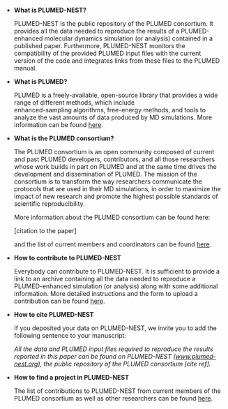 * __What is PLUMED-NEST?__

  PLUMED-NEST is the public repository of the PLUMED consortium. It provides all the data
  needed to reproduce the results of a PLUMED-enhanced molecular dynamics simulation (or analysis)
  contained in a published paper. Furthermore, PLUMED-NEST monitors the compatibility of the provided
  PLUMED input files with the current version of the code and integrates links from these files to the 
  PLUMED manual. 

* __What is PLUMED?__

  PLUMED is a freely-available, open-source library that provides a wide range of different methods, which include  
  enhanced-sampling algorithms, free-energy methods, and tools to analyze the vast amounts 
  of data produced by MD simulations. More information can be found [here](http://www.plumed.org). 

* __What is the PLUMED consortium?__

  The PLUMED consortium is an open community composed of current and past PLUMED developers, contributors, 
  and all those researchers whose work builds in part on PLUMED and at the same time drives 
  the development and dissemination of PLUMED.
  The mission of the consortium is to transform the way researchers communicate the 
  protocols that are used in their MD simulations, in order to maximize the impact of 
  new research and promote the highest possible standards of scientific reproducibility. 

  More information about the PLUMED consortium can be found here:

  [citation to the paper]

  and the list of current members and coordinators can be found [here](Members.md). 

* __How to contribute to PLUMED-NEST__

  Everybody can contribute to PLUMED-NEST. It is sufficient to provide
  a link to an archive containing all the data needed to reproduce a 
  PLUMED-enhanced simulation (or analysis) along with some additional information.
  More detailed instructions and the form to upload a contribution can be found [here](Contribute.html).

* __How to cite PLUMED-NEST__

  If you deposited your data on PLUMED-NEST, we invite you to add the following sentence to your manuscript:

  *All the data and PLUMED input files required to reproduce the results reported in this paper can be found
  on PLUMED-NEST (www.plumed-nest.org), the public repository of the PLUMED consortium [cite ref].* 

* __How to find a project in PLUMED-NEST__

  The list of contributions to PLUMED-NEST from current members of the PLUMED consortium as well as other researchers
  can be found [here](list.md).

